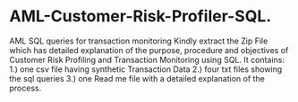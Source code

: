 # AML-Customer-Risk-Profiler-SQL.
AML SQL queries for transaction monitoring 
Kindly extract the Zip File which has detailed explanation of the purpose, procedure and objectives of Customer Risk Profiling and Transaction Monitoring using SQL.
It contains:
1.) one csv file having synthetic Transaction Data
2.) four txt files showing the sql queries
3.) one Read me file with a detailed explanation of the process.
